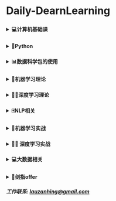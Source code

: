 # **Daily-DearnLearning**
### 
<b><details><summary>💻计算机基础课</summary></b>

<b><details open><summary>📊数据结构</summary></b>

- [**01基本概念和算法评价**](07-BaseClass/Ds/01基本概念和算法评价.md)
- [**02线性表**](07-BaseClass/Ds/02线性表.md)
- [**03栈和队列**](07-BaseClass/Ds/03栈和队列.md)
- [**04树和二叉树**](07-BaseClass/Ds/04树和二叉树.md)
- [**05图**](07-BaseClass/Ds/05图.md)
- [**06查找**](07-BaseClass/Ds/06查找.md)
- [**07排序**](07-BaseClass/Ds/07排序.md)

</details>

<b><details open><summary>🖥️操作系统</summary></b>

- [**01操作系统的基本概念**](07-BaseClass/Os/01操作系统的基本概念.md)
- [**02操作系统的发展和分类**](07-BaseClass/Os/02操作系统的发展和分类.md)
- [**03操作系统的运行环境**](07-BaseClass/Os/03操作系统的运行环境.md)
- [**04进程和线程**](07-BaseClass/Os/04进程与线程.md)
- [**05处理机调度**](07-BaseClass/Os/05处理机调度.md)
- [**06进程同步**](07-BaseClass/Os/06进程同步.md)
- [**07死锁**](07-BaseClass/Os/07死锁.md)
- [**08内容管理概念**](07-BaseClass/Os/08内容管理概念.md)
- [**09虚拟内存管理**](07-BaseClass/Os/09虚拟内存管理.md)
- [**10文件系统基础**](07-BaseClass/Os/10文件系统基础.md)

</details>

<b><details open><summary>🌐计算机网络</summary></b>

- [**01计算机网络概述**](07-BaseClass/Cn/01计算机网络概述.md)
- [**02计算机网络结构体系**](07-BaseClass/Cn/02计算机网络结构体系.md)
- [**03通信基础**](07-BaseClass/Cn/03通信基础.md)
- [**04奈氏准则和香农定理**](07-BaseClass/Cn/04奈氏准则和香农定理.md)
- [**05传输介质**](07-BaseClass/Cn/05传输介质.md)
- [**06物理层设备**](07-BaseClass/Cn/06物理层设备.md)
- [**07数据链路层的功能**](07-BaseClass/Cn/07数据链路层的功能.md)

</details>
</details>

### 
<b><details ><summary>🐍Python</summary></b>

##### 快速入门

- [**Day01: 变量/字符串/数字和运算符**](01-Python/Day01.md)
- [**Day02: 列表/元组**](01-Python/Day02.md)
- [**Day03: 字典/set**](01-Python/Day03.md)
- [**Day04: if/循环**](01-Python/Day04.md)
- [**Day05: 调用函数/定义函数/函数的参数**](01-Python/Day05.md)
- [**Day06: 迭代/列表生成式/生成器/迭代器**](01-Python/Day06.md)
- [**Day07: 高阶函数/返回函数/匿名函数/装饰器**](01-Python/Day07.md)
- [**Day08: 类和实例/限制访问/继承和多态**](01-Python/Day08.md)
- [**Day09: __slots/@property/多重继承/定制类/枚举类**](01-Python/Day09.md)
- [**Day10: 错误处理/调试/文档测试/单元测试**](01-Python/Day10.md)
- [**Day11: 文件读写/StringIO/操作文件**](01-Python/Day11.md)
- [**Day12: 多进程/多线程/ThreadLocal**](01-Python/Day12.md)
- [**Day13: datetime/collections/struct**](01-Python/Day13.md)
- [**Day14: 协程/asyncio/async/await/aiohttp**](01-Python/Day14.md)
- [**Day15**](01-Python/Day15.md)

</details>

### 
<b><details ><summary>📊数据科学包的使用</summary></b>

<b><details open><summary>numpy</summary></b>

- [**创建ndarray**](05-Machine-Learning-Code/数据分析工具/Numpy/创建ndarray.md)
- [**数据类型和运算**](05-Machine-Learning-Code/数据分析工具/Numpy/数据类型和运算.md)
- [**索引和切片**](05-Machine-Learning-Code/数据分析工具/Numpy/索引和切片.md)
- [**矩阵操作**](05-Machine-Learning-Code/数据分析工具/Numpy/矩阵操作.md)

</details>

<b><details open><summary>pandas</summary></b>

- [**加载数据**](05-Machine-Learning-Code/数据分析工具/Pandas/1_Loading.ipynb)
- [**行列选择**](05-Machine-Learning-Code/数据分析工具/Pandas/2_Select_row_and_columns.ipynb)
- [**索引**](05-Machine-Learning-Code/数据分析工具/Pandas/3_Set_reset_use_indexes.ipynb)
- [**过滤器**](05-Machine-Learning-Code/数据分析工具/Pandas/4_Filtering.ipynb)
- [**更新行列**](05-Machine-Learning-Code/数据分析工具/Pandas/5_update_rows_columns.ipynb)
- [**添加行列**](05-Machine-Learning-Code/数据分析工具/Pandas/6_Add_Remove_Rows.ipynb)
- [**数据排序**](05-Machine-Learning-Code/数据分析工具/Pandas/7_sort_data.ipynb)
- [**数据聚合**](05-Machine-Learning-Code/数据分析工具/Pandas/8_Grouping_Aggregating.ipynb)
- [**清洗数据**](05-Machine-Learning-Code/数据分析工具/Pandas/9_Cleaning_Data.ipynb)
- [**时间数据**](05-Machine-Learning-Code/数据分析工具/Pandas/10_WorkingWithDatesAndTimeSertesData.ipynb)

</details>

<b><details open><summary>matplotlib</summary></b>

- [**直线图**](05-Machine-Learning-Code/数据分析工具/Matplotlib/1_creating_and_customizing_plots.ipynb)
- [**bar图**](05-Machine-Learning-Code/数据分析工具/Matplotlib/2_Bar_charts.ipynb)
- [**饼状图**](05-Machine-Learning-Code/数据分析工具/Matplotlib/3_Pie.ipynb)
- [**stack图**](05-Machine-Learning-Code/数据分析工具/Matplotlib/4_stack.ipynb)
- [**直线填充**](05-Machine-Learning-Code/数据分析工具/Matplotlib/5_Line_Filling_Area.ipynb)
- [**hist图**](05-Machine-Learning-Code/数据分析工具/Matplotlib/6_histograms.ipynb)
- [**点状图**](05-Machine-Learning-Code/数据分析工具/Matplotlib/7_Scatter.ipynb)
- [**时序图**](05-Machine-Learning-Code/数据分析工具/Matplotlib/8_Time_Series_Data.ipynb)
- [**子图**](05-Machine-Learning-Code/数据分析工具/Matplotlib/10_subplot.ipynb)

</details>

</details>

### 
<b><details ><summary>🤖️机器学习理论</summary></b>

- [**逻辑回归**](02-Machine-Learning/逻辑回归.md)
- [**EM算法**](02-Machine-Learning/EM算法.md)
- [**集成学习**](02-Machine-Learning/集成学习入门.md)
- [**随机森林和GBDT**](02-Machine-Learning/随机森林和GBDT.md)
- [**ID3/C4.5**](02-Machine-Learning/ID3和C4.5算法.md)
- [**K-means**](02-Machine-Learning/K-means.md)
- [**K最近邻**](02-Machine-Learning/K最近邻.md)
- [**贝叶斯**](02-Machine-Learning/贝叶斯.md)
- [**xgboost/lightGBM**](02-Machine-Learning/XgBoost和LightGBM.md)
- [**Gradient Boosting**](02-Machine-Learning/Gradient_Boosting.md)
- [**Boosting Tree**](https://mp.weixin.qq.com/s/Cdi0CcWDLgS6Kk7Kx71Vaw)
- [**回归树**](https://mp.weixin.qq.com/s/XiTH-8FY5Aw-p_1Ifhx4oQ)
- [**XgBoost**](02-Machine-Learning/XgBoost.md)
- [**GBDT分类**](02-Machine-Learning/GBDT分类.md)
- [**GBDT回归**](02-Machine-Learning/GBDT回归.md)
- [**LightGBM**](02-Machine-Learning/LightGBM.md)
- [**CatBoost**](02-Machine-Learning/CatBoost.md)

</details>

### 
<b><details ><summary>🏊‍♀️深度学习理论</summary></b>

- [**Word2Vec**](03-Deep-Learning/Word2Vec.md)
- [**BatchNorm**](03-Deep-Learning/BatchNorm.md)
- [**梯度爆炸和消失**](03-Deep-Learning/梯度爆炸和消失.md)
- [**Dropout**](03-Deep-Learning/Dropout.md)
- [**CNN**](03-Deep-Learning/CNN.md)
- [**RNN**](03-Deep-Learning/RNN.md)
- [**LSTM**](03-Deep-Learning/LSTM.md)
- [**Attention**](03-Deep-Learning/Attention.md)
- [**ELMo**](03-Deep-Learning/ELMo.md)
- [**Transformer**](03-Deep-Learning/Transformer.md)
- [**BERT**](03-Deep-Learning/BERT.md)
- [**ALBERT**](03-Deep-Learning/ALBERT.md)
- [**XLNet**](03-Deep-Learning/XLNet.md)

</details>

###
<b><details ><summary>🀄️NLP相关</summary></b>

- 理论
  - [**Word2Vec**](03-Deep-Learning/Word2Vec.md)
  - [**LSTM**](03-Deep-Learning/LSTM.md)
  - [**ELMo**](03-Deep-Learning/ELMo.md)
  - [**ALBERT**](03-Deep-Learning/ALBERT.md)
  - [**XLNet**](03-Deep-Learning/XLNet.md)

</details>

### 
<b><details ><summary>🤖️机器学习实战</summary></b>

- **numpy**
  - [**创建ndarray**](05-Machine-Learning-Code/数据分析工具/Numpy/创建ndarray.md)
  - [**数据类型和运算**](05-Machine-Learning-Code/数据分析工具/Numpy/数据类型和运算.md)
  - [**索引和切片**](05-Machine-Learning-Code/数据分析工具/Numpy/索引和切片.md)
  - [**矩阵操作**](05-Machine-Learning-Code/数据分析工具/Numpy/矩阵操作.md)

- **pandas**
  - [**加载数据**](05-Machine-Learning-Code/数据分析工具/Pandas/1_Loading.ipynb)
  - [**行列选择**](05-Machine-Learning-Code/数据分析工具/Pandas/2_Select_row_and_columns.ipynb)
  - [**索引**](05-Machine-Learning-Code/数据分析工具/Pandas/3_Set_reset_use_indexes.ipynb)
  - [**过滤器**](05-Machine-Learning-Code/数据分析工具/Pandas/4_Filtering.ipynb)
  - [**更新行列**](05-Machine-Learning-Code/数据分析工具/Pandas/5_update_rows_columns.ipynb)
  - [**添加行列**](05-Machine-Learning-Code/数据分析工具/Pandas/6_Add_Remove_Rows.ipynb)
  - [**数据排序**](05-Machine-Learning-Code/数据分析工具/Pandas/7_sort_data.ipynb)
  - [**数据聚合**](05-Machine-Learning-Code/数据分析工具/Pandas/8_Grouping_Aggregating.ipynb)
  - [**清洗数据**](05-Machine-Learning-Code/数据分析工具/Pandas/9_Cleaning_Data.ipynb)
  - [**时间数据**](05-Machine-Learning-Code/数据分析工具/Pandas/10_WorkingWithDatesAndTimeSertesData.ipynb)

- **matplotlib**
  - [**直线图**](05-Machine-Learning-Code/数据分析工具/Matplotlib/1_creating_and_customizing_plots.ipynb)
  - [**bar图**](05-Machine-Learning-Code/数据分析工具/Matplotlib/2_Bar_charts.ipynb)
  - [**饼状图**](05-Machine-Learning-Code/数据分析工具/Matplotlib/3_Pie.ipynb)
  - [**stack图**](05-Machine-Learning-Code/数据分析工具/Matplotlib/4_stack.ipynb)
  - [**直线填充**](05-Machine-Learning-Code/数据分析工具/Matplotlib/5_Line_Filling_Area.ipynb)
  - [**hist图**](05-Machine-Learning-Code/数据分析工具/Matplotlib/6_histograms.ipynb)
  - [**点状图**](05-Machine-Learning-Code/数据分析工具/Matplotlib/7_Scatter.ipynb)
  - [**时序图**](05-Machine-Learning-Code/数据分析工具/Matplotlib/8_Time_Series_Data.ipynb)
  - [**子图**](05-Machine-Learning-Code/数据分析工具/Matplotlib/10_subplot.ipynb)

</details>

### 
<b><details ><summary>🏊‍♀️ 深度学习实战</summary></b>

- **tensorflow**
  - [**helloword**](06-Deep-Learning-Code/Tensorflow/Helloworld.md)
  - [**Basic**](06-Deep-Learning-Code/Tensorflow/Basic.md)
  - [**linear_regression**](06-Deep-Learning-Code/Tensorflow/linear_regression.md)
  - [**logistic_regression**](06-Deep-Learning-Code/Tensorflow/logistic_regression.md)
  - [**world2vec**](006-Deep-Learning-Code/Tensorflow/world2vec.md)
  - [**基本图像分类**](06-Deep-Learning-Code/Tensorflow/基本图像分类.ipynb)
  - [**TFHub文本分类**](06-Deep-Learning-Code/Tensorflow/TFHub文本分类.ipynb)

- **pytorch**
  - [**start**](06-Deep-Learning-Code/pytorch/gettingstart.md)
  - [**autograd**](06-Deep-Learning-Code/pytorch/atuograd.ipynb)
  - [**NeuralNetworks**](06-Deep-Learning-Code/pytorch/NeuralNetworks.ipynb)

</details>

### 
<b><details ><summary>💻大数据相关</summary></b>

- Hadoop
  - [**介绍**](09-BigData/Hadoop/1_介绍.md)
  - [**集群搭建01**](09-BigData/Hadoop/2_集群搭建01.md)
  - [**集群搭建02**](09-BigData/Hadoop/3_集群搭建02.md)
  - [**集群搭建03**](09-BigData/Hadoop/4_集群搭建03.md)
  - [**HDFS01**](09-BigData/Hadoop/5_HDFS01.md)
  - [**HDFS02**](09-BigData/Hadoop/6_HDFS02.md)

- Hive

</details>

### 
<b><details ><summary>📄剑指offer</summary></b>

- [**Day01:二维数组中的查找**](08-offer/day01.md)
- [**Day02:字符串替代**](08-offer/day02.md)
- [**Day03**](08-offer/day03.md)
- [**Day04**](08-offer/day04.md)
- [**Day05**](08-offer/day05.md)
- [**Day06**](08-offer/day06.md)
- [**Day07**](08-offer/day07.md)
- [**Day08**](08-offer/day08.md)
- [**Day09**](08-offer/day09.md)
- [**Day10**](08-offer/day10.md)
- [**Day11**](08-offer/day11.md)
- [**Day12**](08-offer/day12.md)
- [**Day13**](08-offer/day13.md)
- [**Day14**](08-offer/day14.md)
- [**Day15**](08-offer/day15.md)

</details>


##### 工作联系: lauzanhing@gmail.com 